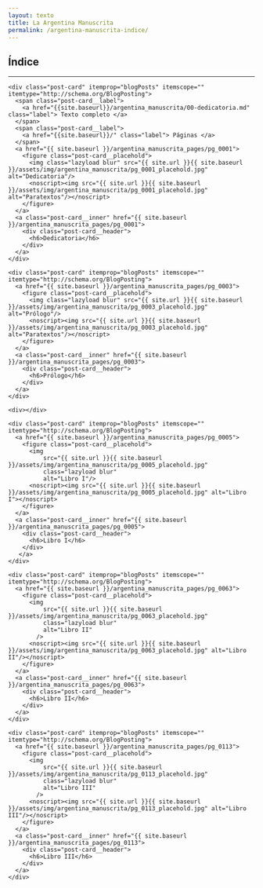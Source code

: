 ```yaml
---
layout: texto
title: La Argentina Manuscrita
permalink: /argentina-manuscrita-indice/
---
```


<h2>Índice</h2>

<hr/>

<div class="container">
  <div class="post-list" itemscope="" itemtype="http://schema.org/Blog">

<!-- Dedicatoria -->
    <div class="post-card" itemprop="blogPosts" itemscope="" itemtype="http://schema.org/BlogPosting">
      <span class="post-card__label">
        <a href="{{site.baseurl}}/argentina_manuscrita/00-dedicatoria.md" class="label"> Texto completo </a>
      </span>
      <span class="post-card__label">
        <a href="{{site.baseurl}}/" class="label"> Páginas </a>
      </span>
      <a href="{{ site.baseurl }}/argentina_manuscrita_pages/pg_0001">
        <figure class="post-card__placehold">
          <img class="lazyload blur" src="{{ site.url }}{{ site.baseurl }}/assets/img/argentina_manuscrita/pg_0001_placehold.jpg" alt="Dedicatoria"/>
          <noscript><img src="{{ site.url }}{{ site.baseurl }}/assets/img/argentina_manuscrita/pg_0001_placehold.jpg" alt="Paratextos"/></noscript>
        </figure>
      </a>
      <a class="post-card__inner" href="{{ site.baseurl }}/argentina_manuscrita_pages/pg_0001">
        <div class="post-card__header">
          <h6>Dedicatoria</h6>
        </div>
      </a>
    </div>
<!-- Prologo -->
    <div class="post-card" itemprop="blogPosts" itemscope="" itemtype="http://schema.org/BlogPosting">
      <a href="{{ site.baseurl }}/argentina_manuscrita_pages/pg_0003">
        <figure class="post-card__placehold">
          <img class="lazyload blur" src="{{ site.url }}{{ site.baseurl }}/assets/img/argentina_manuscrita/pg_0003_placehold.jpg" alt="Prólogo"/>
          <noscript><img src="{{ site.url }}{{ site.baseurl }}/assets/img/argentina_manuscrita/pg_0003_placehold.jpg" alt="Paratextos"/></noscript>
        </figure>
      </a>
      <a class="post-card__inner" href="{{ site.baseurl }}/argentina_manuscrita_pages/pg_0003">
        <div class="post-card__header">
          <h6>Prólogo</h6>
        </div>
      </a>
    </div>
<!-- Div vacia para alinear libros -->
    <div></div>
<!-- Libr I --> 
    <div class="post-card" itemprop="blogPosts" itemscope="" itemtype="http://schema.org/BlogPosting">
      <a href="{{ site.baseurl }}/argentina_manuscrita_pages/pg_0005">
        <figure class="post-card__placehold">
          <img
              src="{{ site.url }}{{ site.baseurl }}/assets/img/argentina_manuscrita/pg_0005_placehold.jpg"
              class="lazyload blur"
              alt="Libro I"/> 
          <noscript><img src="{{ site.url }}{{ site.baseurl }}/assets/img/argentina_manuscrita/pg_0005_placehold.jpg" alt="Libro I"></noscript>
        </figure>
      </a>
      <a class="post-card__inner" href="{{ site.baseurl }}/argentina_manuscrita_pages/pg_0005">
        <div class="post-card__header">
          <h6>Libro I</h6>
        </div>
       </a>
    </div>
 <!-- Libr II -->    
    <div class="post-card" itemprop="blogPosts" itemscope="" itemtype="http://schema.org/BlogPosting">
      <a href="{{ site.baseurl }}/argentina_manuscrita_pages/pg_0063">
        <figure class="post-card__placehold">
          <img
              src="{{ site.url }}{{ site.baseurl }}/assets/img/argentina_manuscrita/pg_0063_placehold.jpg"
              class="lazyload blur"
              alt="Libro II"
            />
          <noscript><img src="{{ site.url }}{{ site.baseurl }}/assets/img/argentina_manuscrita/pg_0063_placehold.jpg" alt="Libro II"/></noscript>
        </figure>
      </a>
      <a class="post-card__inner" href="{{ site.baseurl }}/argentina_manuscrita_pages/pg_0063">
        <div class="post-card__header">
          <h6>Libro II</h6>
        </div>
      </a>
    </div>
<!-- Libr III --> 
    <div class="post-card" itemprop="blogPosts" itemscope="" itemtype="http://schema.org/BlogPosting">
      <a href="{{ site.baseurl }}/argentina_manuscrita_pages/pg_0113">
        <figure class="post-card__placehold">
          <img
              src="{{ site.url }}{{ site.baseurl }}/assets/img/argentina_manuscrita/pg_0113_placehold.jpg"
              class="lazyload blur"
              alt="Libro III"
            />
          <noscript><img src="{{ site.url }}{{ site.baseurl }}/assets/img/argentina_manuscrita/pg_0113_placehold.jpg" alt="Libro III"/></noscript>
        </figure>
      </a>
      <a class="post-card__inner" href="{{ site.baseurl }}/argentina_manuscrita_pages/pg_0113">
        <div class="post-card__header">
          <h6>Libro III</h6>
        </div>
      </a>
    </div>

  </div>
</div>
<br/>


